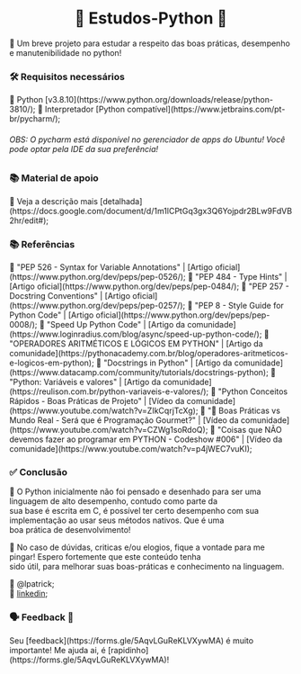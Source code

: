 <center><h1>🐍 Estudos-Python 🐍</h1></center>
💬 Um breve projeto para estudar a respeito das boas práticas, desempenho e manutenibilidade no python!   

<h3>🛠 Requisitos necessários</h3>
📌 Python [v3.8.10](https://www.python.org/downloads/release/python-3810/);  
📌 Interpretador [Python compatível](https://www.jetbrains.com/pt-br/pycharm/);
<h6>OBS: O pycharm está disponível no gerenciador de apps do Ubuntu! Você pode optar pela IDE da sua preferência!</h6>

<h3>📚 Material de apoio</h3>
📌 Veja a descrição mais [detalhada](https://docs.google.com/document/d/1m1lCPtGq3gx3Q6Yojpdr2BLw9FdVB2hr/edit#);  

<h3>📚 Referências</h3>
📌 "PEP 526 - Syntax for Variable Annotations" | [Artigo oficial](https://www.python.org/dev/peps/pep-0526/);   
📌 "PEP 484 - Type Hints" | [Artigo oficial](https://www.python.org/dev/peps/pep-0484/);   
📌 "PEP 257 - Docstring Conventions" | [Artigo oficial](https://www.python.org/dev/peps/pep-0257/);   
📌 "PEP 8 - Style Guide for Python Code" | [Artigo oficial](https://www.python.org/dev/peps/pep-0008/);   
📌 "Speed Up Python Code" | [Artigo da comunidade](https://www.loginradius.com/blog/async/speed-up-python-code/);   
📌 "OPERADORES ARITMÉTICOS E LÓGICOS EM PYTHON" | [Artigo da comunidade](https://pythonacademy.com.br/blog/operadores-aritmeticos-e-logicos-em-python);   
📌 "Docstrings in Python" | [Artigo da comunidade](https://www.datacamp.com/community/tutorials/docstrings-python);   
📌 "Python: Variáveis e valores" | [Artigo da comunidade](https://reulison.com.br/python-variaveis-e-valores/);   
📌 "Python Conceitos Rápidos - Boas Práticas de Projeto" | [Vídeo da comunidade](https://www.youtube.com/watch?v=ZIkCqrjTcXg);   
📌 "🚨 Boas Práticas vs Mundo Real - Será que é Programação Gourmet?" | [Vídeo da comunidade](https://www.youtube.com/watch?v=CZWg1soRdoQ);   
📌 "Coisas que NÃO devemos fazer ao programar em PYTHON - Codeshow #006" | [Vídeo da comunidade](https://www.youtube.com/watch?v=p4jWEC7vuKI);   

<h3>✅ Conclusão</h3>

💬 O Python inicialmente não foi pensado e desenhado para ser uma linguagem de alto desempenho, contudo como parte da  
sua base é escrita em C, é possível ter certo desempenho com sua implementação ao usar seus métodos nativos. Que é uma  
boa prática de desenvolvimento!

💬 No caso de dúvidas, criticas e/ou elogios, fique a vontade para me pingar! Espero fortemente que este conteúdo tenha  
sido útil, para melhorar suas boas-práticas e conhecimento na linguagem.

👥 @lpatrick;  
👥 [linkedin](https://www.linkedin.com/in/lucaspbs/);

<h3>🗣 Feedback 👤</h3>
Seu [feedback](https://forms.gle/5AqvLGuReKLVXywMA) é muito importante! Me ajuda ai, é [rapidinho](https://forms.gle/5AqvLGuReKLVXywMA)!